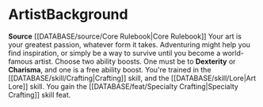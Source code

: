 ﻿---
ability:
- Dexterity
- Charisma
ability_boost:
- Dexterity
- Charisma
feat: '[[DATABASE/feat/Specialty Crafting|Specialty Crafting]]'
id: '5'
name: Artist
rarity: Common
skill:
- '[[DATABASE/skill/Crafting|Crafting]]'
- Art [[DATABASE/skill/Lore|Lore]]
source: '[[DATABASE/source/Core Rulebook|Core Rulebook]]'
subcategory: general
type: Background

---
# Artist<span class="item-type">Background</span>

**Source** [[DATABASE/source/Core Rulebook|Core Rulebook]] 
Your art is your greatest passion, whatever form it takes. Adventuring might help you find inspiration, or simply be a way to survive until you become a world-famous artist.
Choose two ability boosts. One must be to **Dexterity** or **Charisma**, and one is a free ability boost.
You're trained in the [[DATABASE/skill/Crafting|Crafting]] skill, and the [[DATABASE/skill/Lore|Art Lore]] skill. You gain the [[DATABASE/feat/Specialty Crafting|Specialty Crafting]] skill feat.